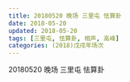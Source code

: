 ```yaml
---
title: 20180520 晚场 三里屯 怯算卦
date: 2018-05-20
updated: 2018-05-20
tags: [三里屯, 怯算卦, 相声, 高峰]
categories: (2018)戊戌年场次 
---
```

20180520 晚场 三里屯 怯算卦
